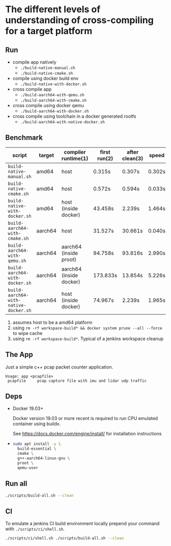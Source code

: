 # The different levels of understanding of cross-compiling for a target platform

## Run

- compile app natively
  - `./build-native-manual.sh`
  - `./build-native-cmake.sh`
- compile using docker build env
  - `./build-native-with-docker.sh`
- cross compile app
  - `./build-aarch64-with-qemu.sh`
  - `./build-aarch64-with-cmake.sh`
- cross compile using docker qemu
  - `./build-aarch64-with-docker.sh`
- cross compile using toolchain in a docker generated rootfs
  - `./build-aarch64-with-native-docker.sh`

## Benchmark

script|target|compiler runtime(1)|first run(2)|after clean(3)|speed
-|-|-|-|-|-
`build-native-manual.sh`|amd64|host|0.315s|0.307s|0.302s
`build-native-cmake.sh`|amd64|host|0.572s|0.594s|0.033s
`build-native-with-docker.sh`|amd64|host (inside docker)|43.458s|2.239s|1.464s
`build-aarch64-with-cmake.sh`|aarch64|host|31.527s|30.661s|0.040s
`build-aarch64-with-qemu.sh`|aarch64|aarch64 (inside proot)|94.758s|93.816s|2.990s
`build-aarch64-with-docker.sh`|aarch64|aarch64 (inside docker)|173.833s|13.854s|5.226s
`build-aarch64-with-native-docker.sh`|aarch64|host (inside docker)|74.967s|2.239s|1.965s

1. assumes host to be a amd64 platform
2. using `rm -rf workspace-build* && docker system prune --all --force` to wipe cache
3. using `rm -rf workspace-build*`. Typical of a jenkins workspace cleanup

## The App

Just a simple c++ pcap packet counter application.

```
Usage: app <pcapfile>
 pcapfile     pcap capture file with imu and lidar udp traffic
```

## Deps

* Docker 19.03+

  Docker version 19.03 or more recent is required to run CPU emulated container using buildx.

  See https://docs.docker.com/engine/install/ for installation instructions

* ```sh
  sudo apt install -y \
    build-essential \
    cmake \
    g++-aarch64-linux-gnu \
    proot \
    qemu-user
  ```

## Run all

```sh
./scripts/build-all.sh --clean
```

## CI

To emulate a jenkins CI build environment locally prepend your command with `./scripts/ci/shell.sh`.

```sh
./scripts/ci/shell.sh ./scripts/build-all.sh --clean
```
